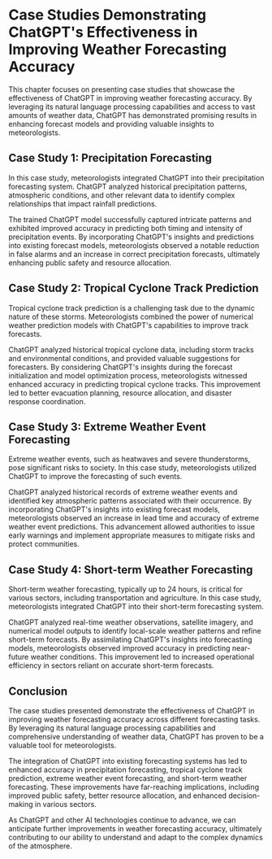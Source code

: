 Case Studies Demonstrating ChatGPT's Effectiveness in Improving Weather Forecasting Accuracy
============================================================================================

This chapter focuses on presenting case studies that showcase the effectiveness of ChatGPT in improving weather forecasting accuracy. By leveraging its natural language processing capabilities and access to vast amounts of weather data, ChatGPT has demonstrated promising results in enhancing forecast models and providing valuable insights to meteorologists.

Case Study 1: Precipitation Forecasting
---------------------------------------

In this case study, meteorologists integrated ChatGPT into their precipitation forecasting system. ChatGPT analyzed historical precipitation patterns, atmospheric conditions, and other relevant data to identify complex relationships that impact rainfall predictions.

The trained ChatGPT model successfully captured intricate patterns and exhibited improved accuracy in predicting both timing and intensity of precipitation events. By incorporating ChatGPT's insights and predictions into existing forecast models, meteorologists observed a notable reduction in false alarms and an increase in correct precipitation forecasts, ultimately enhancing public safety and resource allocation.

Case Study 2: Tropical Cyclone Track Prediction
-----------------------------------------------

Tropical cyclone track prediction is a challenging task due to the dynamic nature of these storms. Meteorologists combined the power of numerical weather prediction models with ChatGPT's capabilities to improve track forecasts.

ChatGPT analyzed historical tropical cyclone data, including storm tracks and environmental conditions, and provided valuable suggestions for forecasters. By considering ChatGPT's insights during the forecast initialization and model optimization process, meteorologists witnessed enhanced accuracy in predicting tropical cyclone tracks. This improvement led to better evacuation planning, resource allocation, and disaster response coordination.

Case Study 3: Extreme Weather Event Forecasting
-----------------------------------------------

Extreme weather events, such as heatwaves and severe thunderstorms, pose significant risks to society. In this case study, meteorologists utilized ChatGPT to improve the forecasting of such events.

ChatGPT analyzed historical records of extreme weather events and identified key atmospheric patterns associated with their occurrence. By incorporating ChatGPT's insights into existing forecast models, meteorologists observed an increase in lead time and accuracy of extreme weather event predictions. This advancement allowed authorities to issue early warnings and implement appropriate measures to mitigate risks and protect communities.

Case Study 4: Short-term Weather Forecasting
--------------------------------------------

Short-term weather forecasting, typically up to 24 hours, is critical for various sectors, including transportation and agriculture. In this case study, meteorologists integrated ChatGPT into their short-term forecasting system.

ChatGPT analyzed real-time weather observations, satellite imagery, and numerical model outputs to identify local-scale weather patterns and refine short-term forecasts. By assimilating ChatGPT's insights into forecasting models, meteorologists observed improved accuracy in predicting near-future weather conditions. This improvement led to increased operational efficiency in sectors reliant on accurate short-term forecasts.

Conclusion
----------

The case studies presented demonstrate the effectiveness of ChatGPT in improving weather forecasting accuracy across different forecasting tasks. By leveraging its natural language processing capabilities and comprehensive understanding of weather data, ChatGPT has proven to be a valuable tool for meteorologists.

The integration of ChatGPT into existing forecasting systems has led to enhanced accuracy in precipitation forecasting, tropical cyclone track prediction, extreme weather event forecasting, and short-term weather forecasting. These improvements have far-reaching implications, including improved public safety, better resource allocation, and enhanced decision-making in various sectors.

As ChatGPT and other AI technologies continue to advance, we can anticipate further improvements in weather forecasting accuracy, ultimately contributing to our ability to understand and adapt to the complex dynamics of the atmosphere.
